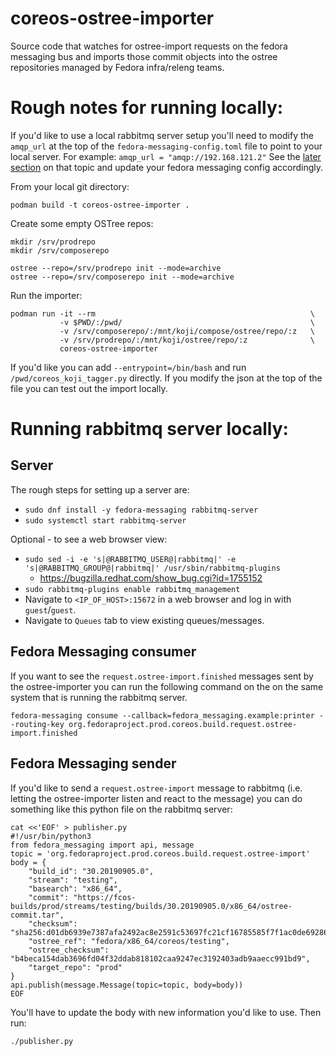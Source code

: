 # coreos-ostree-importer

Source code that watches for ostree-import requests on the fedora
messaging bus and imports those commit objects into the ostree
repositories managed by Fedora infra/releng teams. 

# Rough notes for running locally:

If you'd like to use a local rabbitmq server setup you'll need to modify the
`amqp_url` at the top of the `fedora-messaging-config.toml` file
to point to your local server. For example: `amqp_url = "amqp://192.168.121.2"`
See the [later section](#running-rabbitmq-server-locally)
on that topic and update your fedora messaging config accordingly.

From your local git directory:

```
podman build -t coreos-ostree-importer .
```

Create some empty OSTree repos:

```
mkdir /srv/prodrepo
mkdir /srv/composerepo

ostree --repo=/srv/prodrepo init --mode=archive 
ostree --repo=/srv/composerepo init --mode=archive
```

Run the importer:

```
podman run -it --rm                                                \
           -v $PWD/:/pwd/                                          \
           -v /srv/composerepo/:/mnt/koji/compose/ostree/repo/:z   \
           -v /srv/prodrepo/:/mnt/koji/ostree/repo/:z              \
           coreos-ostree-importer
```


If you'd like you can add `--entrypoint=/bin/bash` and run 
`/pwd/coreos_koji_tagger.py` directly. If you modify the json at the top
of the file you can test out the import locally.


# Running rabbitmq server locally:


## Server

The rough steps for setting up a server are: 

- `sudo dnf install -y fedora-messaging rabbitmq-server`
- `sudo systemctl start rabbitmq-server`

Optional - to see a web browser view:

- `sudo sed -i -e 's|@RABBITMQ_USER@|rabbitmq|' -e 's|@RABBITMQ_GROUP@|rabbitmq|' /usr/sbin/rabbitmq-plugins`
    - https://bugzilla.redhat.com/show_bug.cgi?id=1755152
- `sudo rabbitmq-plugins enable rabbitmq_management`
- Navigate to `<IP_OF_HOST>:15672` in a web browser and log in with `guest`/`guest`. 
- Navigate to `Queues` tab to view existing queues/messages.

## Fedora Messaging consumer

If you want to see the `request.ostree-import.finished` messages sent by the ostree-importer
you can run the following command on the on the same system that is running the rabbitmq server.

```
fedora-messaging consume --callback=fedora_messaging.example:printer --routing-key org.fedoraproject.prod.coreos.build.request.ostree-import.finished
```

## Fedora Messaging sender

If you'd like to send a `request.ostree-import` message to rabbitmq (i.e. letting the
ostree-importer listen and react to the message) you can do something like this python file
on the rabbitmq server:

```
cat <<'EOF' > publisher.py
#!/usr/bin/python3
from fedora_messaging import api, message
topic = 'org.fedoraproject.prod.coreos.build.request.ostree-import'
body = {
    "build_id": "30.20190905.0",
    "stream": "testing",
    "basearch": "x86_64",
    "commit": "https://fcos-builds/prod/streams/testing/builds/30.20190905.0/x86_64/ostree-commit.tar",
    "checksum": "sha256:d01db6939e7387afa2492ac8e2591c53697fc21cf16785585f7f1ac0de692863",
    "ostree_ref": "fedora/x86_64/coreos/testing",
    "ostree_checksum": "b4beca154dab3696fd04f32ddab818102caa9247ec3192403adb9aaecc991bd9",
    "target_repo": "prod"
}
api.publish(message.Message(topic=topic, body=body))
EOF
```

You'll have to update the body with new information you'd like to use. Then run:

```
./publisher.py
```
